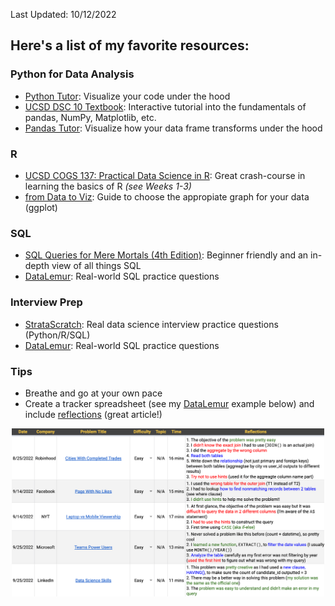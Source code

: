 Last Updated: 10/12/2022

## Here's a list of my favorite resources:


### Python for Data Analysis
  - [Python Tutor](https://pythontutor.com): Visualize your code under the hood
  - [UCSD DSC 10 Textbook](https://notes.dsc10.com/front.html): Interactive tutorial into the fundamentals of pandas, NumPy, Matplotlib, etc. 
  - [Pandas Tutor](https://pandastutor.com): Visualize how your data frame transforms under the hood

### R
  - [UCSD COGS 137: Practical Data Science in R](https://cogs137.github.io/website/syllabus/): Great crash-course in learning the basics of R *(see Weeks 1-3)*
  - [from Data to Viz](https://www.data-to-viz.com): Guide to choose the appropiate graph for your data (ggplot)

### SQL
  - [SQL Queries for Mere Mortals (4th Edition)](https://www.amazon.com/SQL-Queries-Mere-Mortals-Hands/dp/0134858336/ref=pd_lpo_1?pd_rd_i=0134858336&psc=1): Beginner friendly and an in-depth view of all things SQL 
  - [DataLemur](https://datalemur.com): Real-world SQL practice questions 

### Interview Prep
  - [StrataScratch](https://www.stratascratch.com): Real data science interview practice questions (Python/R/SQL)
  - [DataLemur](https://datalemur.com): Real-world SQL practice questions

### Tips
  - Breathe and go at your own pace
  - Create a tracker spreadsheet (see my [DataLemur](https://datalemur.com) example below) and include [reflections](https://dandkim.com/leetcode-effectively/#reflections) (great article!)
           
 <p align="center">
  <img src="https://github.com/bzekeria/bzekeria.github.io/blob/master/assets/img/reflections.png" width="500"/>
</p>
